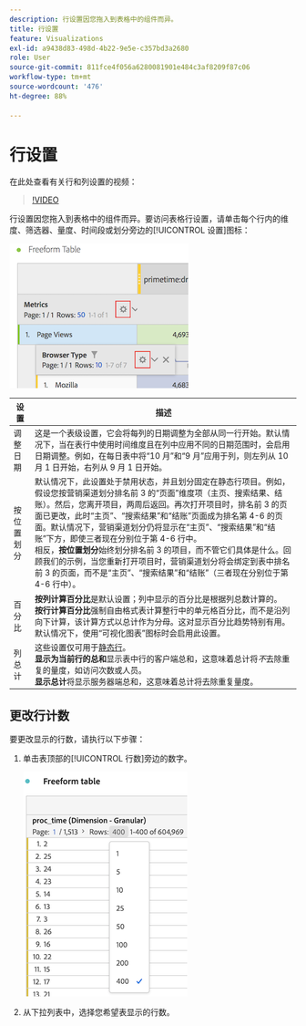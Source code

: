 ```yaml
---
description: 行设置因您拖入到表格中的组件而异。
title: 行设置
feature: Visualizations
exl-id: a9438d83-498d-4b22-9e5e-c357bd3a2680
role: User
source-git-commit: 811fce4f056a6280081901e484c3af8209f87c06
workflow-type: tm+mt
source-wordcount: '476'
ht-degree: 88%

---
```


# 行设置

在此处查看有关行和列设置的视频：

>[!VIDEO](https://video.tv.adobe.com/v/40382/?quality=12)

行设置因您拖入到表格中的组件而异。要访问表格行设置，请单击每个行内的维度、筛选器、量度、时间段或划分旁边的[!UICONTROL 设置]图标：

![自由格式表突出显示指标的“设置”图标](assets/row-settings.png)

| 设置 | 描述 |
| --- | --- |
| 调整日期 | 这是一个表级设置，它会将每列的日期调整为全部从同一行开始。默认情况下，当在表行中使用时间维度且在列中应用不同的日期范围时，会启用日期调整。例如，在每日表中将“10 月”和“9 月”应用于列，则左列从 10 月 1 日开始，右列从 9 月 1 日开始。 |
| 按位置划分 | 默认情况下，此设置处于禁用状态，并且划分固定在静态行项目。例如，假设您按营销渠道划分排名前 3 的“页面”维度项（主页、搜索结果、结账）。然后，您离开项目，两周后返回。再次打开项目时，排名前 3 的页面已更改，此时“主页”、“搜索结果”和“结账”页面成为排名第 4-6 的页面。默认情况下，营销渠道划分仍将显示在“主页”、“搜索结果”和“结账”下方，即使三者现在分别位于第 4-6 行中。<br>相反，**按位置划分**&#x200B;始终划分排名前 3 的项目，而不管它们具体是什么。回顾我们的示例，当您重新打开项目时，营销渠道划分将会绑定到表中排名前 3 的页面，而不是“主页”、“搜索结果”和“结账”（三者现在分别位于第 4-6 行中）。 |
| 百分比 | **按列计算百分比**&#x200B;是默认设置；列中显示的百分比是根据列总数计算的。<br>**按行计算百分比**&#x200B;强制自由格式表计算整行中的单元格百分比，而不是沿列向下计算，该计算方式以总计作为分母。这对显示百分比趋势特别有用。默认情况下，使用“可视化图表”图标时会启用此设置。 |
| 列总计 | 这些设置仅可用于[静态行](/help/analysis-workspace/visualizations/freeform-table/column-row-settings/manual-vs-dynamic-rows.md)。<br> **显示为当前行的总和**&#x200B;显示表中行的客户端总和，这意味着总计将&#x200B;*不*&#x200B;去除重复的量度，如访问次数或人员。<br> **显示总计**&#x200B;将显示服务器端总和，这意味着总计将去除重复量度。 |

## 更改行计数

要更改显示的行数，请执行以下步骤：

1. 单击表顶部的[!UICONTROL 行数]旁边的数字。

   ![自由格式表，显示所显示行数的下拉列表。 已选择400行。](assets/row-number.png)

1. 从下拉列表中，选择您希望表显示的行数。